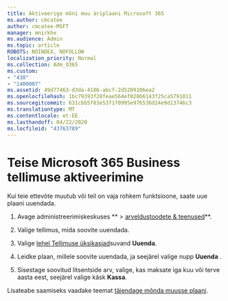 ```yaml
---
title: Aktiveerige mõni muu äriplaani Microsoft 365
ms.author: cmcatee
author: cmcatee-MSFT
manager: mnirkhe
ms.audience: Admin
ms.topic: article
ROBOTS: NOINDEX, NOFOLLOW
localization_priority: Normal
ms.collection: Adm_O365
ms.custom:
- "438"
- "1400007"
ms.assetid: 49d77463-d3da-4106-abcf-2d5209106ea2
ms.openlocfilehash: 1bc79393f28feae564ef02866143f25ca5791011
ms.sourcegitcommit: 631cbb5f03e5371f0995e976536d24e9d13746c3
ms.translationtype: MT
ms.contentlocale: et-EE
ms.lasthandoff: 04/22/2020
ms.locfileid: "43763789"
---
```

# <a name="switch-to-a-different-microsoft-365-for-business-subscription"></a>Teise Microsoft 365 Business tellimuse aktiveerimine

Kui teie ettevõte muutub või teil on vaja rohkem funktsioone, saate uue plaani uuendada.
  
1. Avage administreerimiskeskuses ** \> [arveldustoodete & teenused](https://go.microsoft.com/fwlink/p/?linkid=842054)**.

2. Valige tellimus, mida soovite uuendada.

3. Valige [lehel Tellimuse üksikasjad](https://admin.microsoft.com/AdminPortal/Home#/subscriptions/webdirect%252F0dbaa202-d590-4529-98c2-a5e2ebaac702)suvand **Uuenda**.

4. Leidke plaan, millele soovite uuendada, ja seejärel valige nupp **Uuenda** .

5. Sisestage soovitud litsentside arv, valige, kas maksate iga kuu või terve aasta eest, seejärel valige käsk **Kassa**.

Lisateabe saamiseks vaadake teemat [täiendage mõnda muusse plaani](https://docs.microsoft.com/office365/admin/subscriptions-and-billing/upgrade-to-different-plan).
